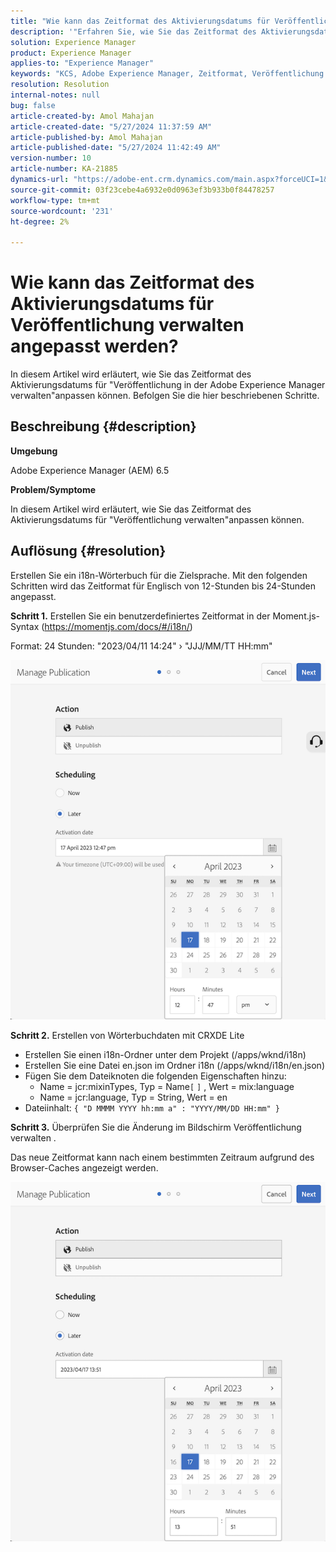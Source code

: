 ```yaml
---
title: "Wie kann das Zeitformat des Aktivierungsdatums für Veröffentlichung verwalten angepasst werden?"
description: '"Erfahren Sie, wie Sie das Zeitformat des Aktivierungsdatums für "Veröffentlichung in Adobe Experience Manager verwalten"anpassen."'
solution: Experience Manager
product: Experience Manager
applies-to: "Experience Manager"
keywords: "KCS, Adobe Experience Manager, Zeitformat, Veröffentlichung verwalten"
resolution: Resolution
internal-notes: null
bug: false
article-created-by: Amol Mahajan
article-created-date: "5/27/2024 11:37:59 AM"
article-published-by: Amol Mahajan
article-published-date: "5/27/2024 11:42:49 AM"
version-number: 10
article-number: KA-21885
dynamics-url: "https://adobe-ent.crm.dynamics.com/main.aspx?forceUCI=1&pagetype=entityrecord&etn=knowledgearticle&id=4b9e078b-1d1c-ef11-840b-6045bd026dc7"
source-git-commit: 03f23cebe4a6932e0d0963ef3b933b0f84478257
workflow-type: tm+mt
source-wordcount: '231'
ht-degree: 2%

---
```


# Wie kann das Zeitformat des Aktivierungsdatums für Veröffentlichung verwalten angepasst werden?


In diesem Artikel wird erläutert, wie Sie das Zeitformat des Aktivierungsdatums für &quot;Veröffentlichung in der Adobe Experience Manager verwalten&quot;anpassen können. Befolgen Sie die hier beschriebenen Schritte.

## Beschreibung {#description}


<b>Umgebung</b>

Adobe Experience Manager (AEM) 6.5

<b>Problem/Symptome</b>

In diesem Artikel wird erläutert, wie Sie das Zeitformat des Aktivierungsdatums für &quot;Veröffentlichung verwalten&quot;anpassen können.


## Auflösung {#resolution}


Erstellen Sie ein i18n-Wörterbuch für die Zielsprache. Mit den folgenden Schritten wird das Zeitformat für Englisch von 12-Stunden bis 24-Stunden angepasst.

<b>Schritt 1.</b> Erstellen Sie ein benutzerdefiniertes Zeitformat in der Moment.js-Syntax (https://momentjs.com/docs/#/i18n/)

Format: 24 Stunden: &quot;2023/04/11 14:24&quot; › &quot;JJJ/MM/TT HH:mm&quot;

![](assets/d14c64e9-53de-ed11-a7c7-6045bd006268.png)

<b>Schritt 2.</b> Erstellen von Wörterbuchdaten mit CRXDE Lite

- Erstellen Sie einen i18n-Ordner unter dem Projekt (/apps/wknd/i18n)
- Erstellen Sie eine Datei en.json im Ordner i18n (/apps/wknd/i18n/en.json)
- Fügen Sie dem Dateiknoten die folgenden Eigenschaften hinzu:
   - Name = jcr:mixinTypes, Typ = Name`[` `]` , Wert = mix:language
   - Name = jcr:language, Typ = String, Wert = en
- Dateiinhalt: `{ "D MMMM YYYY hh:mm a" : "YYYY/MM/DD HH:mm" }`


<b>Schritt 3.</b> Überprüfen Sie die Änderung im Bildschirm Veröffentlichung verwalten .

Das neue Zeitformat kann nach einem bestimmten Zeitraum aufgrund des Browser-Caches angezeigt werden.

![](assets/25f363ef-53de-ed11-a7c7-6045bd006268.png)
